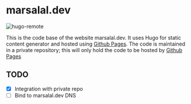 # marsalal.dev

![hugo-remote](https://github.com/marsalal/about_me/workflows/hugo-remote/badge.svg)

This is the code base of the website marsalal.dev. It uses Hugo for static content generator and hosted using [Github Pages](https://pages.github.com/). The code is 
maintained in a private repository; this will only hold the code to be hosted by [Github Pages](https://pages.github.com)

## TODO

- [x] Integration with private repo
- [ ] Bind to marsalal.dev DNS
